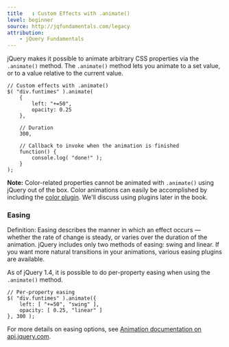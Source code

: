 ```yaml
---
title   : Custom Effects with .animate()
level: beginner
source: http://jqfundamentals.com/legacy
attribution:
    - jQuery Fundamentals
---
```


jQuery makes it possible to animate arbitrary CSS properties via the `.animate()` method. The `.animate()` method lets you animate to a set value, or to a value relative to the current value.

```
// Custom effects with .animate()
$( "div.funtimes" ).animate(
	{
		left: "+=50",
		opacity: 0.25
	},

	// Duration
	300,

	// Callback to invoke when the animation is finished
	function() {
		console.log( "done!" );
	}
);
```

**Note:** Color-related properties cannot be animated with `.animate()` using jQuery out of the box. Color animations can easily be accomplished by including the [color plugin](http://github.com/jquery/jquery-color). We'll discuss using plugins later in the book.

### Easing

Definition: Easing describes the manner in which an effect occurs — whether the rate of change is steady, or varies over the duration of the animation. jQuery includes only two methods of easing: swing and linear. If you want more natural transitions in your animations, various easing plugins are available.

As of jQuery 1.4, it is possible to do per-property easing when using the `.animate()` method.

```
// Per-property easing
$( "div.funtimes" ).animate({
	left: [ "+=50", "swing" ],
	opacity: [ 0.25, "linear" ]
}, 300 );
```

For more details on easing options, see [Animation documentation on api.jquery.com](http://api.jquery.com/animate/).
